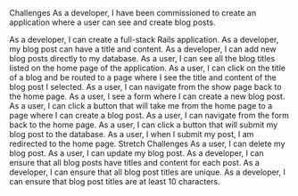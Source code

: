 Challenges
As a developer, I have been commissioned to create an application where a user can see and create blog posts.

As a developer, I can create a full-stack Rails application.
As a developer, my blog post can have a title and content.
As a developer, I can add new blog posts directly to my database.
As a user, I can see all the blog titles listed on the home page of the application.
As a user, I can click on the title of a blog and be routed to a page where I see the title and content of the blog post I selected.
As a user, I can navigate from the show page back to the home page.
As a user, I see a form where I can create a new blog post.
As a user, I can click a button that will take me from the home page to a page where I can create a blog post.
As a user, I can navigate from the form back to the home page.
As a user, I can click a button that will submit my blog post to the database.
As a user, I when I submit my post, I am redirected to the home page.
Stretch Challenges
As a user, I can delete my blog post.
As a user, I can update my blog post.
As a developer, I can ensure that all blog posts have titles and content for each post.
As a developer, I can ensure that all blog post titles are unique.
As a developer, I can ensure that blog post titles are at least 10 characters.